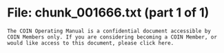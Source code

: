 ﻿# File: chunk_001666.txt (part 1 of 1)
```
The COIN Operating Manual is a confidential document accessible by COIN Members only. If you are considering becoming a COIN Member, or would like access to this document, please click here.
```

